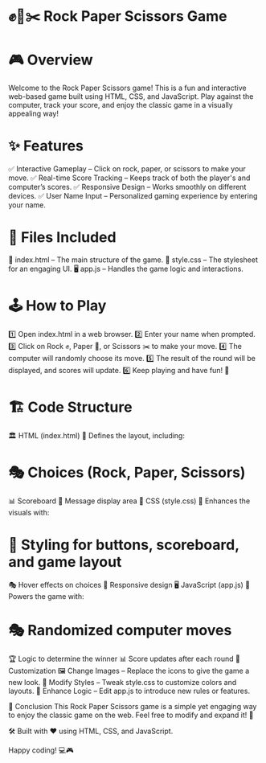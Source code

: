 
# ✊📄✂️ Rock Paper Scissors Game

# 🎮 Overview
Welcome to the Rock Paper Scissors game! This is a fun and interactive web-based game built using HTML, CSS, and JavaScript. Play against the computer, track your score, and enjoy the classic game in a visually appealing way!

# ✨ Features
✅ Interactive Gameplay – Click on rock, paper, or scissors to make your move.
✅ Real-time Score Tracking – Keeps track of both the player's and computer’s scores.
✅ Responsive Design – Works smoothly on different devices.
✅ User Name Input – Personalized gaming experience by entering your name.

# 📂 Files Included
📄 index.html – The main structure of the game.
🎨 style.css – The stylesheet for an engaging UI.
🖥 app.js – Handles the game logic and interactions.

# 🕹 How to Play
1️⃣ Open index.html in a web browser.
2️⃣ Enter your name when prompted.
3️⃣ Click on Rock ✊, Paper 📄, or Scissors ✂️ to make your move.
4️⃣ The computer will randomly choose its move.
5️⃣ The result of the round will be displayed, and scores will update.
6️⃣ Keep playing and have fun! 🎉

# 🏗 Code Structure
🏛 HTML (index.html)
📌 Defines the layout, including:

# 🎭 Choices (Rock, Paper, Scissors)
📊 Scoreboard
📢 Message display area
🎨 CSS (style.css)
📌 Enhances the visuals with:

# 🌈 Styling for buttons, scoreboard, and game layout
🎭 Hover effects on choices
📱 Responsive design
🖥 JavaScript (app.js)
📌 Powers the game with:

# 🎭 Randomized computer moves
🏆 Logic to determine the winner
📊 Score updates after each round
🎨 Customization
🖼 Change Images – Replace the icons to give the game a new look.
🎨 Modify Styles – Tweak style.css to customize colors and layouts.
🧠 Enhance Logic – Edit app.js to introduce new rules or features.




🎯 Conclusion
This Rock Paper Scissors game is a simple yet engaging way to enjoy the classic game on the web. Feel free to modify and expand it! 🚀

🛠 Built with ❤️ using HTML, CSS, and JavaScript.

Happy coding! 💻🎮
